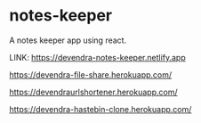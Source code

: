 # notes-keeper
A notes keeper app using react.

LINK: https://devendra-notes-keeper.netlify.app

https://devendra-file-share.herokuapp.com/

https://devendraurlshortener.herokuapp.com/

https://devendra-hastebin-clone.herokuapp.com/
